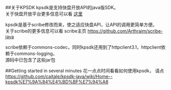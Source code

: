 ##关于KPSDK
kpsdk是支持快盘开放API的java版SDK。  
关于快盘开放平台更多信息可以看 [这里](http://www.kuaipan.cn/developers/)

kpsdk是基于scribe修改而来，使之适应快盘API，让API的调用更简单方便。   
关于scribe的更多信息可以看 scribe主页 https://github.com/Arthraim/scribe-java 

scribe依赖于commons-codec，同时kpsdk还用到了httpclient3.1，httpclient依赖于commons-logging，  
源码中已包含了这些jar包

##Getting started in several minutes
花一点点时间看看如何使用kpsdk，
请点 https://github.com/caitale/kpsdk-java/wiki/Home--kpsdk%E7%9A%84%E4%BD%BF%E7%94%A8

